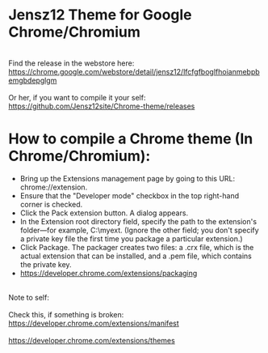 Jensz12 Theme for Google Chrome/Chromium
============

<br>Find the release in the webstore here: https://chrome.google.com/webstore/detail/jensz12/lfcfgfboglfhoianmebpbemgbdepglgm</br>
<br>Or her, if you want to compile it your self: https://github.com/Jensz12site/Chrome-theme/releases</br>

<h1>How to compile a Chrome theme (In Chrome/Chromium):</h1>

* Bring up the Extensions management page by going to this URL:
chrome://extension.
* Ensure that the "Developer mode" checkbox in the top right-hand corner is checked.
* Click the Pack extension button. A dialog appears.
* In the Extension root directory field, specify the path to the extension's folder—for example, C:\myext. (Ignore the other field; you don't specify a private key file the first time you package a particular extension.)
* Click Package. The packager creates two files: a .crx file, which is the actual extension that can be installed, and a .pem file, which contains the private key.
* https://developer.chrome.com/extensions/packaging


<br>Note to self:</br>
<br>Check this, if something is broken: https://developer.chrome.com/extensions/manifest</br>
<br>https://developer.chrome.com/extensions/themes</br>
